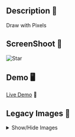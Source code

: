 ## Description 📖
Draw with Pixels

## ScreenShoot 📸
![Star](https://res.cloudinary.com/dqxtoises/image/upload/v1622064895/2021-05-26-154238_674x674_scrot_g41gs7.png)

## Demo 🖥️ 
[Live Demo](https://grayturtle01.github.io/pixelArt/) :rocket:



## Legacy Images 🦖
<details>
  <Summary> Show/Hide Images </Summary>
    <img src=https://res.cloudinary.com/dqxtoises/image/upload/v1620420929/mario_pixel_art_vxhd6f.png />
    <img src=https://res.cloudinary.com/dqxtoises/image/upload/v1622064783/heart-pixel_art_t4vu62.png />
    <img src=https://res.cloudinary.com/dqxtoises/image/upload/v1620338830/space_invaders_pixels_wklhmy.png />
    <!--

![Heart]()
![Space Invaders image]()

![Link Pixel Art](https://res.cloudinary.com/dqxtoises/image/upload/v1620749550/link_pixel_art_xfqdoj.png)
![PokeBall](https://res.cloudinary.com/dqxtoises/image/upload/v1620817781/pokeball-pixel-art_hfmifj.png)
![Rex](https://res.cloudinary.com/dqxtoises/image/upload/v1621006897/rex-pixel-art_ucg2ir.png)
-->
</details>
